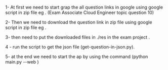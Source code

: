 1- At first we need to start grap the all question links in google using google script in zip file eg . (Exam Associate Cloud Engineer topic  question 10)

2- Then we need to download the question link in zip file using google script in zip file eg . 

3- then need to put the downloaded files in ./res in the exam project .

4 - run the script to get the json file (get-question-in-json.py).

5- at the end we need to start the ap by using the command (python main.py --web )